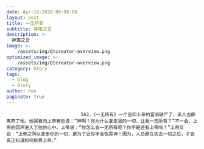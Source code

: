 ```yaml
---
date: Apr-16-2020 00:00:00
layout: post
title: 一无所有
subtitle: 神寓之言
description: >-
  神寓之言
image: >-
    /assets/img/Qtcreator-overview.png
optimized_image: >-
    /assets/img/Qtcreator-overview.png
category: Story
tags:
  - blog
  - Story
author: Ron
paginate: true
---
```


							　　562，《一无所有》一个信仰上帝的富翁破产了，亲人也都离开了他。他哭着向上帝祷告说：“神啊！你为什么拿走我的一切，让我一无所有？”不一会，上帝的回声进入了他的心中，上帝说：“你怎么会一无所有呢？你不是还有上帝吗？”上帝又说：“上帝之所以拿走你的一切，是为了让你学会依靠神！因为，人总是在失去一切之后，才会真正知道如何依靠上帝。”
							
							
						